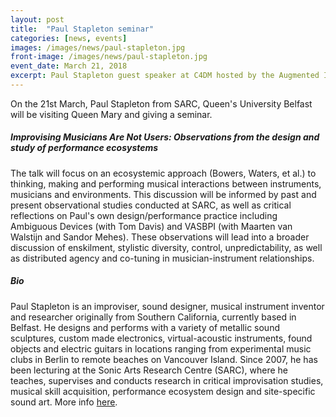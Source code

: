 ```yaml
---
layout: post
title:  "Paul Stapleton seminar"
categories: [news, events]
images: /images/news/paul-stapleton.jpg
front-image: /images/news/paul-stapleton.jpg
event_date: March 21, 2018
excerpt: Paul Stapleton guest speaker at C4DM hosted by the Augmented Instruments Laboratory.
---
```


On the 21st March, Paul Stapleton from SARC, Queen's University Belfast will be visiting Queen Mary and giving a seminar.

##### Improvising Musicians Are Not Users: Observations from the design and study of performance ecosystems

The talk will focus on an ecosystemic approach (Bowers, Waters, et al.) to thinking, making and performing musical interactions between instruments, musicians and environments. This discussion will be informed by past and present observational studies conducted at SARC, as well as critical reflections on Paul's own design/performance practice including Ambiguous Devices (with Tom Davis) and VASBPI (with Maarten van Walstijn and Sandor Mehes). These observations will lead into a broader discussion of enskilment, stylistic diversity, control, unpredictability, as well as distributed agency and co-tuning in musician-instrument relationships.


##### Bio

Paul Stapleton is an improviser, sound designer, musical instrument inventor and researcher originally from Southern California, currently based in Belfast. He designs and performs with a variety of metallic sound sculptures, custom made electronics, virtual-acoustic instruments, found objects and electric guitars in locations ranging from experimental music clubs in Berlin to remote beaches on Vancouver Island. Since 2007, he has been lecturing at the Sonic Arts Research Centre (SARC), where he teaches, supervises and conducts research in critical improvisation studies, musical skill acquisition, performance ecosystem design and site-specific sound art. More info [here](http://www.paulstapleton.net/).
